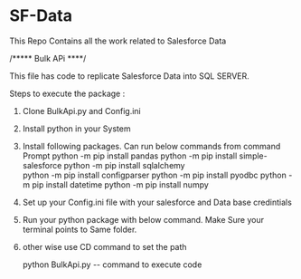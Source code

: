 # SF-Data
This Repo Contains all the work related to Salesforce Data 


/*****    Bulk APi        ****/

This file has code to replicate Salesforce Data into SQL SERVER.

Steps to execute the package :

1) Clone BulkApi.py and Config.ini
2) Install python in your System
3) Install following packages. Can run below commands from command Prompt
        python -m pip install pandas
        python -m pip install simple-salesforce 
        python -m pip install sqlalchemy  
        python -m pip install  configparser 
        python -m pip install  pyodbc
        python -m pip install  datetime
        python -m pip install  numpy

4) Set up your Config.ini file with your salesforce and Data base credintials
5) Run your python package with below command. Make Sure your terminal points to Same folder.
6) other wise use CD command to set the path

     python BulkApi.py   -- command to execute code
      

